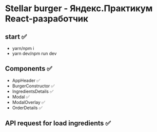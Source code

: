 # Stellar burger - Яндекс.Практикум React-разработчик

## start ✅

- yarn/npm i
- yarn dev/npm run dev

## Components ✅

- AppHeader ✅
- BurgerConstructor ✅
- IngredientsDetails ✅
- Modal ✅
- ModalOverlay ✅
- OrderDetails ✅

## API request for load ingredients ✅
